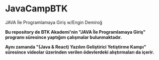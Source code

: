 # JavaCampBTK
JAVA İle Programlamaya Giriş w/Engin Demiroğ

**Bu repository de BTK Akademi'nin "JAVA İle Programlamaya Giriş" programı süresince yaptığım çalışmalar bulunmaktadır.**

**Aynı zamanda "(Java & React) Yazılım Geliştirici Yetiştirme Kampı" süresince videolar üzerinden verilen ödevlerdeki alıştırmaları da içerir.**
